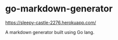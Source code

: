 go-markdown-generator
=====================

https://sleepy-castle-2276.herokuapp.com/

A markdown generator built using Go lang. 

